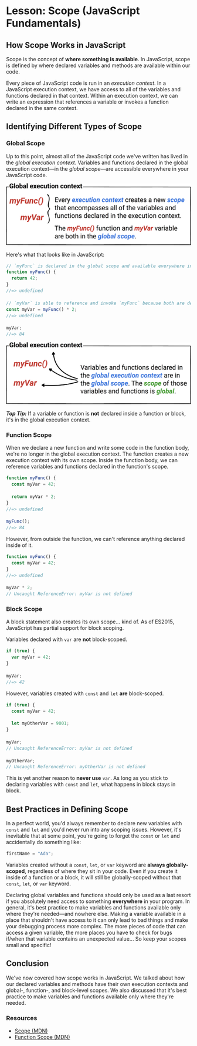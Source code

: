 # Lesson: Scope (JavaScript Fundamentals)

## How Scope Works in JavaScript

Scope is the concept of **where something is available**. In JavaScript, scope is defined by where declared variables and methods are available within our code.

Every piece of JavaScript code is run in an _execution context_. In a JavaScript execution context, we have access to all of the variables and functions declared in that context. Within an execution context, we can write an expression that references a variable or invokes a function declared in the same context.

## Identifying Different Types of Scope

### Global Scope

Up to this point, almost all of the JavaScript code we've written has lived in the _global execution context_. Variables and functions declared in the global execution context—in the _global scope_—are accessible everywhere in your JavaScript code.

![JavaScript global execution context](/public/images/front-end-web-programming-in-javascript/global-scope-01.png)

Here's what that looks like in JavaScript:

```js
// `myFunc` is declared in the global scope and available everywhere in your code
function myFunc() {
  return 42;
}
//=> undefined

// `myVar` is able to reference and invoke `myFunc` because both are declared in the same scope (the global execution context)
const myVar = myFunc() * 2;
//=> undefined

myVar;
//=> 84
```

![JavaScript global execution context (continued)](/public/images/front-end-web-programming-in-javascript/global-scope-02.png)

**_Top Tip:_** If a variable or function is **not** declared inside a function or block, it's in the global execution context.

### Function Scope

When we declare a new function and write some code in the function body, we're no longer in the global execution context. The function creates a new execution context with its own scope. Inside the function body, we can reference variables and functions declared in the function's scope.

```js
function myFunc() {
  const myVar = 42;

  return myVar * 2;
}
//=> undefined

myFunc();
//=> 84
```

However, from outside the function, we can't reference anything declared inside of it.

```js
function myFunc() {
  const myVar = 42;
}
//=> undefined

myVar * 2;
// Uncaught ReferenceError: myVar is not defined
```

### Block Scope

A block statement also creates its own scope... kind of. As of ES2015, JavaScript has partial support for block scoping.

Variables declared with `var` are **not** block-scoped.

```js
if (true) {
  var myVar = 42;
}

myVar;
//=> 42
```

However, variables created with `const` and `let` **are** block-scoped.

```js
if (true) {
  const myVar = 42;

  let myOtherVar = 9001;
}

myVar;
// Uncaught ReferenceError: myVar is not defined

myOtherVar;
// Uncaught ReferenceError: myOtherVar is not defined
```

This is yet another reason to **never use** `var`. As long as you stick to declaring variables with `const` and `let`, what happens in block stays in block.

## Best Practices in Defining Scope

In a perfect world, you'd always remember to declare new variables with `const` and `let` and you'd never run into any scoping issues. However, it's inevitable that at some point, you're going to forget the `const` or `let` and accidentally do something like:

```js
firstName = "Ada";
```

Variables created without a `const`, `let`, or `var` keyword are **always globally-scoped**, regardless of where they sit in your code. Even if you create it inside of a function or a block, it will still be globally-scoped without that `const`, `let`, or `var` keyword.

Declaring global variables and functions should only be used as a last resort if you absolutely need access to something **everywhere** in your program. In general, it's best practice to make variables and functions available only where they're needed—and nowhere else. Making a variable available in a place that shouldn't have access to it can only lead to bad things and make your debugging process more complex. The more pieces of code that can access a given variable, the more places you have to check for bugs if/when that variable contains an unexpected value... So keep your scopes small and specific!

## Conclusion

We've now covered how scope works in JavaScript. We talked about how our declared variables and methods have their own execution contexts and global-, function-, and block-level scopes. We also discussed that it's best practice to make variables and functions available only where they're needed.

### Resources

- [Scope (MDN)](https://developer.mozilla.org/en-US/docs/Glossary/Scope)
- [Function Scope (MDN)](https://developer.mozilla.org/en-US/docs/Web/JavaScript/Guide/Functions#Function_scope)
